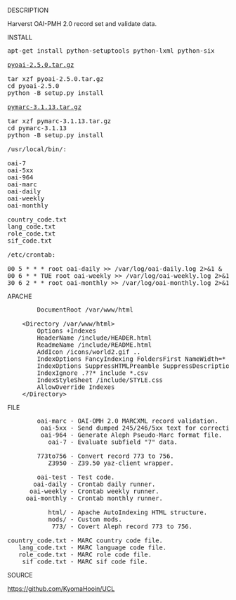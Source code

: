 
DESCRIPTION

Harverst OAI-PMH 2.0 record set and validate data.

INSTALL
<pre>
apt-get install python-setuptools python-lxml python-six

<a href="https://pypi.org/project/pyoai/#files">pyoai-2.5.0.tar.gz</a>

tar xzf pyoai-2.5.0.tar.gz
cd pyoai-2.5.0
python -B setup.py install

<a href="https://pypi.org/project/pymarc/#files">pymarc-3.1.13.tar.gz</a>

tar xzf pymarc-3.1.13.tar.gz
cd pymarc-3.1.13
python -B setup.py install

/usr/local/bin/:

oai-7
oai-5xx
oai-964
oai-marc
oai-daily
oai-weekly
oai-monthly

country_code.txt
lang_code.txt
role_code.txt
sif_code.txt

/etc/crontab:

00 5 * * * root oai-daily >> /var/log/oai-daily.log 2>&1 &
00 6 * * TUE root oai-weekly >> /var/log/oai-weekly.log 2>&1 &
30 6 2 * * root oai-monthly >> /var/log/oai-monthly.log 2>&1 &
</pre>
APACHE
<pre>
        DocumentRoot /var/www/html

	&lt;Directory /var/www/html&gt;
		Options +Indexes
		HeaderName /include/HEADER.html
		ReadmeName /include/README.html
		AddIcon /icons/world2.gif ..
		IndexOptions FancyIndexing FoldersFirst NameWidth=* DescriptionWidth=* HTMLTable IgnoreClient
		IndexOptions SuppressHTMLPreamble SuppressDescription SuppressLastModified SuppressSize SuppressRules SuppressColumnSorting
		IndexIgnore .??* include *.csv
		IndexStyleSheet /include/STYLE.css
		AllowOverride Indexes
	&lt/Directory&gt;
</pre>
FILE
<pre>
        oai-marc - OAI-OMH 2.0 MARCXML record validation.
         oai-5xx - Send dumped 245/246/5xx text for correction. 
         oai-964 - Generate Aleph Pseudo-Marc format file. 
           oai-7 - Evaluate subfield "7" data. 

        773to756 - Convert record 773 to 756.
           Z3950 - Z39.50 yaz-client wrapper.

        oai-test - Test code.
       oai-daily - Crontab daily runner.
      oai-weekly - Crontab weekly runner.
     oai-monthly - Crontab monthly runner.

           html/ - Apache AutoIndexing HTML structure.
           mods/ - Custom mods.
            773/ - Covert Aleph record 773 to 756.

country_code.txt - MARC country code file.
   lang_code.txt - MARC language code file.
   role_code.txt - MARC role code file.
    sif_code.txt - MARC sif code file.
</pre>
SOURCE

https://github.com/KyomaHooin/UCL

